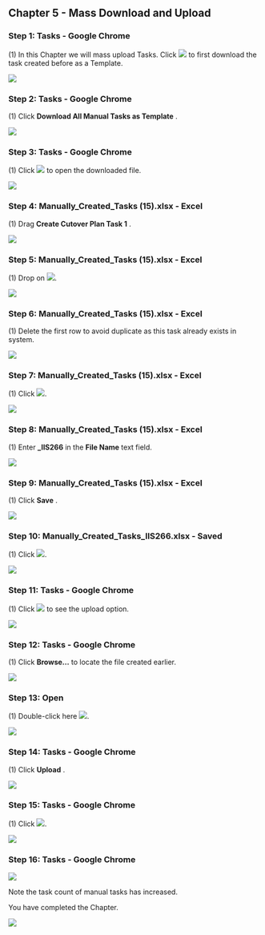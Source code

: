 ﻿## Chapter 5 \- Mass Download and Upload 

### Step 1: Tasks - Google Chrome



\(1\) In this Chapter we will mass upload Tasks. Click  ![](Markdown_files/fieldicon_109.png) to first download the task created before as a Template.

![](Markdown_files/img_0.png)



### Step 2: Tasks - Google Chrome



\(1\) Click  **Download All Manual Tasks as Template** .

![](Markdown_files/img_000.png)



### Step 3: Tasks - Google Chrome



\(1\) Click  ![](Markdown_files/fieldicon_115.png) to open the downloaded file.

![](Markdown_files/img_001.png)



### Step 4: Manually_Created_Tasks (15).xlsx - Excel



\(1\) Drag  **Create Cutover Plan Task 1** .

![](Markdown_files/img_002.png)



### Step 5: Manually_Created_Tasks (15).xlsx - Excel



\(1\) Drop on  ![](Markdown_files/fieldicon.png).

![](Markdown_files/img_003.png)



### Step 6: Manually_Created_Tasks (15).xlsx - Excel



\(1\) Delete the first row to avoid duplicate as this task already exists in system.

![](Markdown_files/img_004.png)



### Step 7: Manually_Created_Tasks (15).xlsx - Excel



\(1\) Click  ![](Markdown_files/fieldicon00.png).

![](Markdown_files/img_005.png)



### Step 8: Manually_Created_Tasks (15).xlsx - Excel



\(1\) Enter  **\_IIS266**  in the  **File Name**  text field.

![](Markdown_files/img_006.png)



### Step 9: Manually_Created_Tasks (15).xlsx - Excel



\(1\) Click  **Save** .

![](Markdown_files/img_007.png)



### Step 10: Manually_Created_Tasks_IIS266.xlsx - Saved



\(1\) Click  ![](Markdown_files/fieldicon01.png).

![](Markdown_files/img_008.png)



### Step 11: Tasks - Google Chrome



\(1\) Click  ![](Markdown_files/fieldicon02.png) to see the upload option.

![](Markdown_files/img_009.png)



### Step 12: Tasks - Google Chrome



\(1\) Click  **Browse\.\..** to locate the file created earlier.

![](Markdown_files/img_010.png)



### Step 13: Open



\(1\) Double\-click here  ![](Markdown_files/fieldicon_122.png).

![](Markdown_files/img_011.png)



### Step 14: Tasks - Google Chrome



\(1\) Click  **Upload** .

![](Markdown_files/img_012.png)



### Step 15: Tasks - Google Chrome



\(1\) Click  ![](Markdown_files/fieldicon03.png).

![](Markdown_files/img_013.png)



### Step 16: Tasks - Google Chrome



![](Markdown_files/info_word.png)

Note the task count of manual tasks has increased.

 

You have completed the Chapter.



 

![](Markdown_files/img_014.png)



